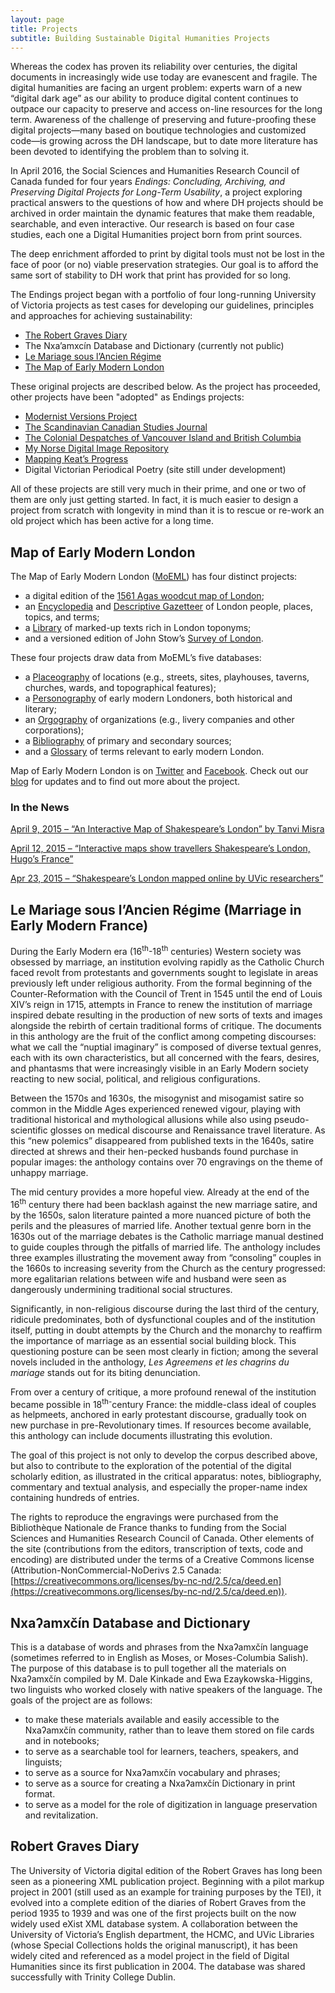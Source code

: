 ```yaml
---
layout: page
title: Projects
subtitle: Building Sustainable Digital Humanities Projects
---
```

 
Whereas the codex has proven its reliability over centuries, the digital documents in increasingly wide use today are evanescent and fragile. The digital humanities are facing an urgent problem: experts warn of a new “digital dark age” as our ability to produce digital content continues to outpace our capacity to preserve and access on-line resources for the long term. Awareness of the challenge of preserving and future-proofing these digital projects—many based on boutique technologies and customized code—is growing across the DH landscape, but to date more literature has been devoted to identifying the problem than to solving it.

In April 2016, the Social Sciences and Humanities Research Council of Canada funded for four years *Endings: Concluding, Archiving, and Preserving Digital Projects for Long-Term Usability*, a project exploring practical answers to the questions of how and where DH projects should be archived in order maintain the dynamic features that make them readable, searchable, and even interactive. Our research is based on four case studies, each one a Digital Humanities project born from print sources. 

The deep enrichment afforded to print by digital tools must not be lost in the face of poor (or no) viable preservation strategies. Our goal is to afford the same sort of stability to DH work that print has provided for so long.

The Endings project began with a portfolio of four long-running University of Victoria projects as test cases for developing our guidelines, principles and approaches for achieving sustainability:

- [The Robert Graves Diary](https://graves.uvic.ca)
- The Nxa’amxcín Database and Dictionary (currently not public) 
- [Le Mariage sous l’Ancien Régime](https://mariage.uvic.ca/)
- [The Map of Early Modern London](https://mapoflondon.uvic.ca) 

These original projects are described below. As the project has proceeded, other projects have been "adopted" as Endings projects:

 - [Modernist Versions Project](http://mvp.uvic.ca)
 - [The Scandinavian Canadian Studies Journal](http://scancan.net)
 - [The Colonial Despatches of Vancouver Island and British Columbia](https://bcgenesis.uvic.ca)
 - [My Norse Digital Image Repository](http://myndir.uvic.ca)
 - [Mapping Keat’s Progress](https://johnkeats.uvic.ca)
 - Digital Victorian Periodical Poetry (site still under development)
 
All of these projects are still very much in their prime, and one or two of them are only just getting started. In fact, it is much easier to design a project from scratch with longevity in mind than it is to rescue or re-work an old project which has been active for a long time.


## Map of Early Modern London

The Map of Early Modern London ([MoEML](https://mapoflondon.uvic.ca/index.htm)) has four distinct projects:

*   a digital edition of the [1561 Agas woodcut map of London](https://mapoflondon.uvic.ca/map.htm);
*   an [Encyclopedia](https://mapoflondon.uvic.ca/mdtEncyclopedia.htm?listType=subcategory) and [Descriptive Gazetteer](https://mapoflondon.uvic.ca/gazetteer_a.htm) of London people, places, topics, and terms;
*   a [Library](https://mapoflondon.uvic.ca/mdtPrimarySourceLibrary.htm?listType=subcategory) of marked-up texts rich in London toponyms;
*   and a versioned edition of John Stow’s [Survey of London](https://mapoflondon.uvic.ca/stow.htm).

These four projects draw data from MoEML’s five databases:

*   a [Placeography](https://mapoflondon.uvic.ca/mdtEncyclopediaLocation.htm?listType=subcategory) of locations (e.g., streets, sites, playhouses, taverns, churches, wards, and topographical features);
*   a [Personography](https://mapoflondon.uvic.ca/mdtEncyclopediaPersonography.htm?listType=subcategory) of early modern Londoners, both historical and literary;
*   an [Orgography](https://mapoflondon.uvic.ca/mdtEncyclopediaOrganization.htm) of organizations (e.g., livery companies and other corporations);
*   a [Bibliography](https://mapoflondon.uvic.ca/GLOSS1.htm) of primary and secondary sources;
*   and a [Glossary](https://mapoflondon.uvic.ca/GLOSS1.htm) of terms relevant to early modern London.

Map of Early Modern London is on [Twitter](https://www.twitter.com/MoEMLondon) and [Facebook](http://www.facebook.com/pages/The-Map-of-Early-Modern-London/317355293645). Check out our [blog](https://mapoflondon.uvic.ca/mdtParatextBlogPost.htm) for updates and to find out more about the project.

### In the News

[April 9, 2015 – “An Interactive Map of Shakespeare’s London” by Tanvi Misra](https://www.citylab.com/equity/2015/04/an-interactive-map-of-shakespeares-london/390060/)

[April 12, 2015 – “Interactive maps show travellers Shakespeare’s London, Hugo’s France”](http://www.ctvnews.ca/lifestyle/interactive-maps-show-travellers-shakespeare-s-london-hugo-s-france-1.2323442)

[Apr 23, 2015 – “Shakespeare’s London mapped online by UVic researchers”](http://www.cbc.ca/news/canada/british-columbia/shakespeare-s-london-mapped-online-by-uvic-researchers-1.3046122)

## Le Mariage sous l’Ancien Régime (Marriage in Early Modern France)

During the Early Modern era (16<sup>th</sup>-18<sup>th</sup> centuries) Western society was obsessed by marriage, an institution evolving rapidly as the Catholic Church faced revolt from protestants and governments sought to legislate in areas previously left under religious authority. From the formal beginning of the Counter-Reformation with the Council of Trent in 1545 until the end of Louis XIV’s reign in 1715, attempts in France to renew the institution of marriage inspired debate resulting in the production of new sorts of texts and images alongside the rebirth of certain traditional forms of critique. The documents in this anthology are the fruit of the conflict among competing discourses: what we call the “nuptial imaginary” is composed of diverse textual genres, each with its own characteristics, but all concerned with the fears, desires, and phantasms that were increasingly visible in an Early Modern society reacting to new social, political, and religious configurations.

Between the 1570s and 1630s, the misogynist and misogamist satire so common in the Middle Ages experienced renewed vigour, playing with traditional historical and mythological allusions while also using pseudo-scientific glosses on medical discourse and Renaissance travel literature. As this “new polemics” disappeared from published texts in the 1640s, satire directed at shrews and their hen-pecked husbands found purchase in popular images: the anthology contains over 70 engravings on the theme of unhappy marriage.

The mid century provides a more hopeful view. Already at the end of the 16<sup>th</sup> century there had been backlash against the new marriage satire, and by the 1650s, salon literature painted a more nuanced picture of both the perils and the pleasures of married life. Another textual genre born in the 1630s out of the marriage debates is the Catholic marriage manual destined to guide couples through the pitfalls of married life. The anthology includes three examples illustrating the movement away from “consoling” couples in the 1660s to increasing severity from the Church as the century progressed: more egalitarian relations between wife and husband were seen as dangerously undermining traditional social structures.

Significantly, in non-religious discourse during the last third of the century, ridicule predominates, both of dysfunctional couples and of the institution itself, putting in doubt attempts by the Church and the monarchy to reaffirm the importance of marriage as an essential social building block. This questioning posture can be seen most clearly in fiction; among the several novels included in the anthology, _Les Agreemens et les chagrins du mariage_ stands out for its biting denunciation.

From over a century of critique, a more profound renewal of the institution became possible in 18<sup>th-</sup>century France: the middle-class ideal of couples as helpmeets, anchored in early protestant discourse, gradually took on new purchase in pre-Revolutionary times. If resources become available, this anthology can include documents illustrating this evolution.

The goal of this project is not only to develop the corpus described above, but also to contribute to the exploration of the potential of the digital scholarly edition, as illustrated in the critical apparatus: notes, bibliography, commentary and textual analysis, and especially the proper-name index containing hundreds of entries.

The rights to reproduce the engravings were purchased from the Bibliothèque Nationale de France thanks to funding from the Social Sciences and Humanities Research Council of Canada. Other elements of the site (contributions from the editors, transcription of texts, code and encoding) are distributed under the terms of a Creative Commons license (Attribution-NonCommercial-NoDerivs 2.5 Canada: [https://creativecommons.org/licenses/by-nc-nd/2.5/ca/deed.en](https://creativecommons.org/licenses/by-nc-nd/2.5/ca/deed.en)).


## Nxaʔamxčín Database and Dictionary 

This is a database of words and phrases from the Nxaʔamxčín language (sometimes referred to in English as Moses, or Moses-Columbia Salish). The purpose of this database is to pull together all the materials on Nxaʔamxčín compiled by M. Dale Kinkade and Ewa Ezaykowska-Higgins, two linguists who worked closely with native speakers of the language. The goals of the project are as follows:

*   to make these materials available and easily accessible to the Nxaʔamxčín community, rather than to leave them stored on file cards and in notebooks;
*   to serve as a searchable tool for learners, teachers, speakers, and linguists;
*   to serve as a source for Nxaʔamxčín vocabulary and phrases;
*   to serve as a source for creating a Nxaʔamxčín Dictionary in print format.
*   to serve as a model for the role of digitization in language preservation and revitalization.

## Robert Graves Diary  

The University of Victoria digital edition of the Robert Graves has long been seen as a pioneering XML publication project. Beginning with a pilot markup project in 2001 (still used as an example for training purposes by the TEI), it evolved into a complete edition of the diaries of Robert Graves from the period 1935 to 1939 and was one of the first projects built on the now widely used eXist XML database system. A collaboration between the University of Victoria’s English department, the HCMC, and UVic Libraries (whose Special Collections holds the original manuscript), it has been widely cited and referenced as a model project in the field of Digital Humanities since its first publication in 2004. The database was shared successfully with Trinity College Dublin.



